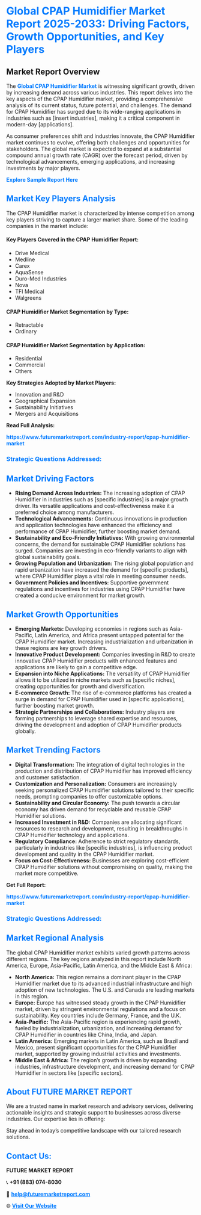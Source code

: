 <h1 style="color: #007BFF;">Global CPAP Humidifier Market Report 2025-2033: Driving Factors, Growth Opportunities, and Key Players</h1>

<section id="overview">
<h2>Market Report Overview</h2>
<p>The <a href="https://www.futuremarketreport.com/industry-report/cpap-humidifier-market" style="color: #007BFF; text-decoration: none;"><strong>Global CPAP Humidifier Market</strong></a> is witnessing significant growth, driven by increasing demand across various industries. This report delves into the key aspects of the CPAP Humidifier market, providing a comprehensive analysis of its current status, future potential, and challenges. The demand for CPAP Humidifier has surged due to its wide-ranging applications in industries such as [insert industries], making it a critical component in modern-day [applications].</p>
<p>As consumer preferences shift and industries innovate, the CPAP Humidifier market continues to evolve, offering both challenges and opportunities for stakeholders. The global market is expected to expand at a substantial compound annual growth rate (CAGR) over the forecast period, driven by technological advancements, emerging applications, and increasing investments by major players.</p>
</section>

<section id="overview">
<p><a href="https://www.futuremarketreport.com/request-sample/reportId=32004" style="color: #007BFF; text-decoration: none;"><strong>Explore Sample Report Here</strong></a></p>
</section>

<section id="key-players">
<h2 style="color: #007BFF;">Market Key Players Analysis</h2>
<p>The CPAP Humidifier market is characterized by intense competition among key players striving to capture a larger market share. Some of the leading companies in the market include:</p>
<h4>Key Players Covered in the CPAP Humidifier Report:</h4>
<ul><li>Drive Medical</li><li>Medline</li><li>Carex</li><li>AquaSense</li><li>Duro-Med Industries</li><li>Nova</li><li>TFI Medical</li><li>Walgreens</li></ul>
<h4>CPAP Humidifier Market Segmentation by Type:</h4>
<ul><li>Retractable</li><li>Ordinary</li></ul>

<h4>CPAP Humidifier Market Segmentation by Application:</h4>
<ul><li>Residential</li><li>Commercial</li><li>Others</li></ul>
<p><strong>Key Strategies Adopted by Market Players:</strong></p>
<ul>
<li>Innovation and R&D</li>
<li>Geographical Expansion</li>
<li>Sustainability Initiatives</li>
<li>Mergers and Acquisitions</li>
</ul>
</section>

<section>
<p><strong>Read Full Analysis: </strong></p><a href="https://www.futuremarketreport.com/industry-report/cpap-humidifier-market" style="color: #007BFF; text-decoration: none;"><strong>https://www.futuremarketreport.com/industry-report/cpap-humidifier-market</strong></a>
<h3 style="color: #007BFF;">Strategic Questions Addressed:</h3>
</section>

<section id="driving-factors">
<h2 style="color: #007BFF;">Market Driving Factors</h2>
<ul>
<li><strong>Rising Demand Across Industries:</strong> The increasing adoption of CPAP Humidifier in industries such as [specific industries] is a major growth driver. Its versatile applications and cost-effectiveness make it a preferred choice among manufacturers.</li>
<li><strong>Technological Advancements:</strong> Continuous innovations in production and application technologies have enhanced the efficiency and performance of CPAP Humidifier, further boosting market demand.</li>
<li><strong>Sustainability and Eco-Friendly Initiatives:</strong> With growing environmental concerns, the demand for sustainable CPAP Humidifier solutions has surged. Companies are investing in eco-friendly variants to align with global sustainability goals.</li>
<li><strong>Growing Population and Urbanization:</strong> The rising global population and rapid urbanization have increased the demand for [specific products], where CPAP Humidifier plays a vital role in meeting consumer needs.</li>
<li><strong>Government Policies and Incentives:</strong> Supportive government regulations and incentives for industries using CPAP Humidifier have created a conducive environment for market growth.</li>
</ul>
</section>

<section id="growth-opportunities">
<h2 style="color: #007BFF;">Market Growth Opportunities</h2>
<ul>
<li><strong>Emerging Markets:</strong> Developing economies in regions such as Asia-Pacific, Latin America, and Africa present untapped potential for the CPAP Humidifier market. Increasing industrialization and urbanization in these regions are key growth drivers.</li>
<li><strong>Innovative Product Development:</strong> Companies investing in R&D to create innovative CPAP Humidifier products with enhanced features and applications are likely to gain a competitive edge.</li>
<li><strong>Expansion into Niche Applications:</strong> The versatility of CPAP Humidifier allows it to be utilized in niche markets such as [specific niches], creating opportunities for growth and diversification.</li>
<li><strong>E-commerce Growth:</strong> The rise of e-commerce platforms has created a surge in demand for CPAP Humidifier used in [specific applications], further boosting market growth.</li>
<li><strong>Strategic Partnerships and Collaborations:</strong> Industry players are forming partnerships to leverage shared expertise and resources, driving the development and adoption of CPAP Humidifier products globally.</li>
</ul>
</section>

<section id="trending-factors">
<h2 style="color: #007BFF;">Market Trending Factors</h2>
<ul>
<li><strong>Digital Transformation:</strong> The integration of digital technologies in the production and distribution of CPAP Humidifier has improved efficiency and customer satisfaction.</li>
<li><strong>Customization and Personalization:</strong> Consumers are increasingly seeking personalized CPAP Humidifier solutions tailored to their specific needs, prompting companies to offer customizable options.</li>
<li><strong>Sustainability and Circular Economy:</strong> The push towards a circular economy has driven demand for recyclable and reusable CPAP Humidifier solutions.</li>
<li><strong>Increased Investment in R&D:</strong> Companies are allocating significant resources to research and development, resulting in breakthroughs in CPAP Humidifier technology and applications.</li>
<li><strong>Regulatory Compliance:</strong> Adherence to strict regulatory standards, particularly in industries like [specific industries], is influencing product development and quality in the CPAP Humidifier market.</li>
<li><strong>Focus on Cost-Effectiveness:</strong> Businesses are exploring cost-efficient CPAP Humidifier solutions without compromising on quality, making the market more competitive.</li>
</ul>
</section>

<section>
<p><strong>Get Full Report: </strong></p><a href="https://www.futuremarketreport.com/industry-report/cpap-humidifier-market" style="color: #007BFF; text-decoration: none;"><strong>https://www.futuremarketreport.com/industry-report/cpap-humidifier-market</strong></a>
<h3 style="color: #007BFF;">Strategic Questions Addressed:</h3>
</section>


<section id="regional-analysis">
<h2 style="color: #007BFF;">Market Regional Analysis</h2>
<p>The global CPAP Humidifier market exhibits varied growth patterns across different regions. The key regions analyzed in this report include North America, Europe, Asia-Pacific, Latin America, and the Middle East & Africa:</p>
<ul>
<li><strong>North America:</strong> This region remains a dominant player in the CPAP Humidifier market due to its advanced industrial infrastructure and high adoption of new technologies. The U.S. and Canada are leading markets in this region.</li>
<li><strong>Europe:</strong> Europe has witnessed steady growth in the CPAP Humidifier market, driven by stringent environmental regulations and a focus on sustainability. Key countries include Germany, France, and the U.K.</li>
<li><strong>Asia-Pacific:</strong> The Asia-Pacific region is experiencing rapid growth, fueled by industrialization, urbanization, and increasing demand for CPAP Humidifier in countries like China, India, and Japan.</li>
<li><strong>Latin America:</strong> Emerging markets in Latin America, such as Brazil and Mexico, present significant opportunities for the CPAP Humidifier market, supported by growing industrial activities and investments.</li>
<li><strong>Middle East & Africa:</strong> The region’s growth is driven by expanding industries, infrastructure development, and increasing demand for CPAP Humidifier in sectors like [specific sectors].</li>
</ul>
</section>

<footer>
<h2 style="color: #007BFF;">About FUTURE MARKET REPORT</h2>
<p>We are a trusted name in market research and advisory services, delivering actionable insights and strategic support to businesses across diverse industries. Our expertise lies in offering:</p>

<p>Stay ahead in today’s competitive landscape with our tailored research solutions.</p>

<h2 style="color: #007BFF;">Contact Us:</h2>
<p><strong>FUTURE MARKET REPORT</strong></p>
<p>📞 <strong>+91 (883) 074-8030</strong></p>
<p>📧 <strong><a href="mailto:help@futuremarketreport.com" style="color: #007BFF;">help@futuremarketreport.com</a></strong></p>
<p>🌐 <strong><a href="https://www.futuremarketreport.com/" style="color: #007BFF;">Visit Our Website</a></strong></p>
</footer>